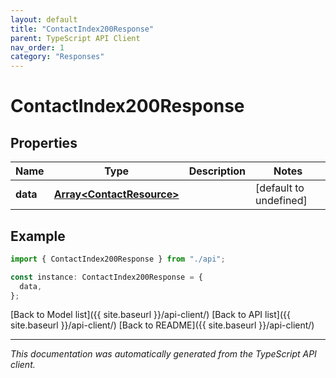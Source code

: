 ```yaml
---
layout: default
title: "ContactIndex200Response"
parent: TypeScript API Client
nav_order: 1
category: "Responses"
---
```


# ContactIndex200Response

## Properties

| Name     | Type                                                   | Description | Notes                  |
| -------- | ------------------------------------------------------ | ----------- | ---------------------- |
| **data** | [**Array&lt;ContactResource&gt;**](ContactResource.md) |             | [default to undefined] |

## Example

```typescript
import { ContactIndex200Response } from "./api";

const instance: ContactIndex200Response = {
  data,
};
```

[Back to Model list]({{ site.baseurl }}/api-client/) [Back to API list]({{ site.baseurl }}/api-client/) [Back to README]({{ site.baseurl }}/api-client/)

---

_This documentation was automatically generated from the TypeScript API client._
